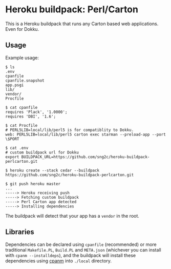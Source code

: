 Heroku buildpack: Perl/Carton
=============================

This is a Heroku buildpack that runs any Carton based web applications.
Even for Dokku.

Usage
-----

Example usage:

    $ ls
    .env
    cpanfile
    cpanfile.snapshot
    app.psgi
    lib/
    vendor/
    Procfile
    
    $ cat cpanfile
    requires 'Plack', '1.0000';
    requires 'DBI', '1.6';

    $ cat Procfile
    # PERL5LIB=local/lib/perl5 is for compatiblity to Dokku.
    web: PERL5LIB=local/lib/perl5 carton exec starman --preload-app --port \$PORT

    $ cat .env
    # custom buildpack url for Dokku
    export BUILDPACK_URL=https://github.com/sng2c/heroku-buildpack-perlcarton.git

    $ heroku create --stack cedar --buildpack https://github.com/sng2c/heroku-buildpack-perlcarton.git

    $ git push heroku master
    ...
    -----> Heroku receiving push
    -----> Fetching custom buildpack
    -----> Perl Carton app detected
    -----> Installing dependencies

The buildpack will detect that your app has a `vendor` in the root.

Libraries
---------

Dependencies can be declared using `cpanfile` (recommended) or more traditional `Makefile.PL`, `Build.PL` and `META.json` (whichever you can install with `cpanm --installdeps`), and the buildpack will install these dependencies using [cpanm](http://cpanmin.us) into `./local` directory.


